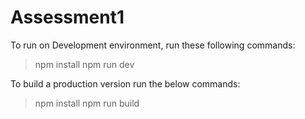 # Assessment1


To run on Development environment, run these following commands:
> npm install
> npm run dev

To build a production version run the below commands:
> npm install
> npm run build
